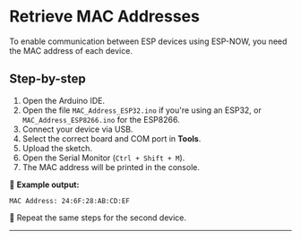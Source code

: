 # Retrieve MAC Addresses

To enable communication between ESP devices using ESP-NOW, you need the MAC address of each device.

## Step-by-step

1. Open the Arduino IDE.
2. Open the file `MAC_Address_ESP32.ino` if you're using an ESP32, or `MAC_Address_ESP8266.ino` for the ESP8266.
3. Connect your device via USB.
4. Select the correct board and COM port in **Tools**.
5. Upload the sketch.
6. Open the Serial Monitor (`Ctrl + Shift + M`).
7. The MAC address will be printed in the console.

📌 **Example output:**
```
MAC Address: 24:6F:28:AB:CD:EF
```

🔁 Repeat the same steps for the second device.

---
